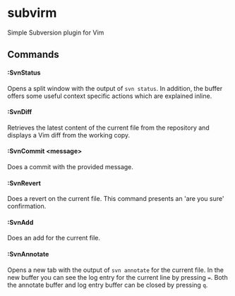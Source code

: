 subvirm
=======

Simple Subversion plugin for Vim

## Commands
#### :SvnStatus
Opens a split window with the output of <code>svn status</code>. In addition, the buffer offers some useful context specific actions which are explained inline.

#### :SvnDiff
Retrieves the latest content of the current file from the repository and displays a Vim diff from the working copy.

#### :SvnCommit &lt;message&gt;
Does a commit with the provided message.

#### :SvnRevert
Does a revert on the current file. This command presents an 'are you sure' confirmation.

#### :SvnAdd
Does an add for the current file.

#### :SvnAnnotate
Opens a new tab with the output of <code>svn annotate</code> for the current file. In the new buffer you can see the log entry for the current line by pressing <code>=</code>. Both the annotate buffer and log entry buffer can be closed by pressing <code>q</code>.
